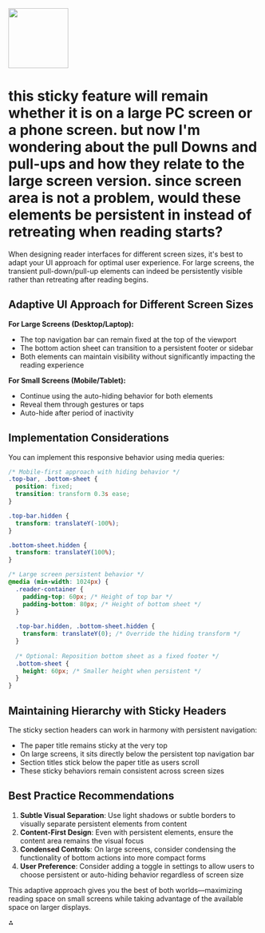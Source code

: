 <img src="https://r2cdn.perplexity.ai/pplx-full-logo-primary-dark%402x.png" class="logo" width="120"/>

# this sticky feature will remain whether it is on a large PC screen or a phone screen. but now I'm wondering about the pull Downs and pull-ups and how they relate to the large screen version. since screen area is not a problem, would these elements be persistent in instead of retreating when reading starts?

When designing reader interfaces for different screen sizes, it's best to adapt your UI approach for optimal user experience. For large screens, the transient pull-down/pull-up elements can indeed be persistently visible rather than retreating after reading begins.

## Adaptive UI Approach for Different Screen Sizes

**For Large Screens (Desktop/Laptop):**

- The top navigation bar can remain fixed at the top of the viewport
- The bottom action sheet can transition to a persistent footer or sidebar
- Both elements can maintain visibility without significantly impacting the reading experience

**For Small Screens (Mobile/Tablet):**

- Continue using the auto-hiding behavior for both elements
- Reveal them through gestures or taps
- Auto-hide after period of inactivity


## Implementation Considerations

You can implement this responsive behavior using media queries:

```css
/* Mobile-first approach with hiding behavior */
.top-bar, .bottom-sheet {
  position: fixed;
  transition: transform 0.3s ease;
}

.top-bar.hidden {
  transform: translateY(-100%);
}

.bottom-sheet.hidden {
  transform: translateY(100%);
}

/* Large screen persistent behavior */
@media (min-width: 1024px) {
  .reader-container {
    padding-top: 60px; /* Height of top bar */
    padding-bottom: 80px; /* Height of bottom sheet */
  }
  
  .top-bar.hidden, .bottom-sheet.hidden {
    transform: translateY(0); /* Override the hiding transform */
  }
  
  /* Optional: Reposition bottom sheet as a fixed footer */
  .bottom-sheet {
    height: 60px; /* Smaller height when persistent */
  }
}
```


## Maintaining Hierarchy with Sticky Headers

The sticky section headers can work in harmony with persistent navigation:

- The paper title remains sticky at the very top
- On large screens, it sits directly below the persistent top navigation bar
- Section titles stick below the paper title as users scroll
- These sticky behaviors remain consistent across screen sizes


## Best Practice Recommendations

1. **Subtle Visual Separation**: Use light shadows or subtle borders to visually separate persistent elements from content
2. **Content-First Design**: Even with persistent elements, ensure the content area remains the visual focus
3. **Condensed Controls**: On large screens, consider condensing the functionality of bottom actions into more compact forms
4. **User Preference**: Consider adding a toggle in settings to allow users to choose persistent or auto-hiding behavior regardless of screen size

This adaptive approach gives you the best of both worlds—maximizing reading space on small screens while taking advantage of the available space on larger displays.

<div>⁂</div>

[^1]: https://ppl-ai-file-upload.s3.amazonaws.com/web/direct-files/6754629/2587b298-464c-4cec-afa3-68d4070076ea/REDIT-Cline-Recursive.md


